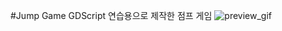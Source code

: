 #Jump Game
GDScript 연습용으로 제작한 점프 게임
![preview_gif](https://github.com/user-attachments/assets/9f9bebab-51d8-4660-abbc-3bd8fbd4f339)

